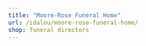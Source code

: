 ```yaml
---
title: "Moore-Rose Funeral Home"
url: /idalou/moore-rose-funeral-home/
shop: funeral directors
---
```

